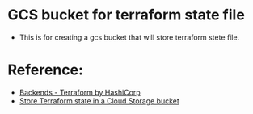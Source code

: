 
# GCS bucket for terraform state file

- This is for creating a gcs bucket that will store terraform stete file.


# Reference:
- [Backends - Terraform by HashiCorp](https://www.terraform.io/docs/backends/index.html)
- [Store Terraform state in a Cloud Storage bucket](https://cloud.google.com/docs/terraform/resource-management/store-state)
